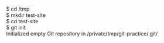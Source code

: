 $ cd /tmp                  
$ mkdir test-site   
$ cd test-site         
$ git init               
Initialized empty Git repository in /private/tmp/git-practice/.git/
